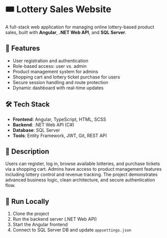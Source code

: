 # 🎟️ Lottery Sales Website

A full-stack web application for managing online lottery-based product sales, built with **Angular**, **.NET Web API**, and **SQL Server**.

## 🌟 Features
- User registration and authentication
- Role-based access: user vs. admin
- Product management system for admins
- Shopping cart and lottery ticket purchase for users
- Secure session handling and route protection
- Dynamic dashboard with real-time updates

## 🛠️ Tech Stack
- **Frontend**: Angular, TypeScript, HTML, SCSS
- **Backend**: .NET Web API (C#)
- **Database**: SQL Server
- **Tools**: Entity Framework, JWT, Git, REST API

## 📌 Description
Users can register, log in, browse available lotteries, and purchase tickets via a shopping cart. Admins have access to product management features including lottery control and revenue tracking. The project demonstrates advanced business logic, clean architecture, and secure authentication flow.

## 🚀 Run Locally
1. Clone the project
2. Run the backend server (.NET Web API)
3. Start the Angular frontend
4. Connect to SQL Server DB and update `appsettings.json`


